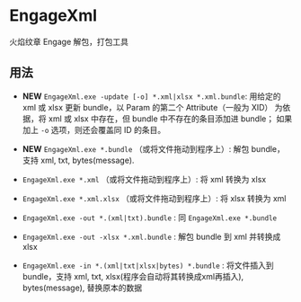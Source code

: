 # EngageXml
火焰纹章 Engage 解包，打包工具

## 用法

- **NEW** `EngageXml.exe -update [-o] *.xml|xlsx *.xml.bundle`: 用给定的 xml 或 xlsx 更新 bundle，以 Param 的第二个 Attribute（一般为 XID） 为依据，将 xml 或 xlsx 中存在，但 bundle 中不存在的条目添加进 bundle； 如果加上 `-o` 选项，则还会覆盖同 ID 的条目。  

- **NEW** `EngageXml.exe *.bundle` （或将文件拖动到程序上）: 解包 bundle，支持 xml, txt, bytes(message).

- `EngageXml.exe *.xml` （或将文件拖动到程序上）: 将 xml 转换为 xlsx
  
- `EngageXml.exe *.xml.xlsx` （或将文件拖动到程序上）: 将 xlsx 转换为 xml
  
- `EngageXml.exe -out *.(xml|txt).bundle` : 同 `EngageXml.exe *.bundle`
  
- `EngageXml.exe -out -xlsx *.xml.bundle` : 解包 bundle 到 xml 并转换成 xlsx
  
- `EngageXml.exe -in *.(xml|txt|xlsx|bytes) *.bundle` : 将文件插入到 bundle，支持 xml, txt, xlsx(程序会自动将其转换成xml再插入), bytes(message), 替换原本的数据

